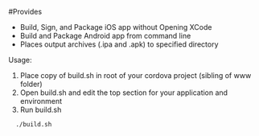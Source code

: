 #Provides
 - Build, Sign, and Package iOS app without Opening XCode
 - Build and Package Android app from command line
 - Places output archives (.ipa and .apk) to specified directory

Usage:
 1. Place copy of build.sh in root of your cordova project (sibling of www folder)
 2. Open build.sh and edit the top section for your application and environment
 3. Run build.sh 
```
  ./build.sh
```

